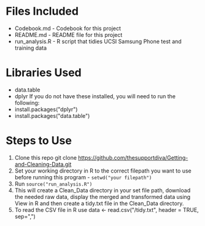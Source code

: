 Files Included
=======================
- Codebook.md - Codebook for this project
- README.md - README file for this project
- run_analysis.R - R script that tidies UCSI Samsung Phone test and training data

Libraries Used
=======================
- data.table
- dplyr
If you do not have these installed, you will need to run the following:
- install.packages("dplyr")
- install.packages("data.table")

Steps to Use
=======================
1. Clone this repo git clone https://github.com/thesupportdiva/Getting-and-Cleaning-Data.git
2. Set your working directory in R to the correct filepath you want to use before running this program - ```setwd("your filepath")```
2. Run ```source("run_analysis.R")```
3. This will create a Clean_Data directory in your set file path, download the needed raw data, display the merged and transformed data using View in R and then create a tidy.txt file in the Clean_Data directory.
4. To read the CSV file in R use data <- read.csv("<filepath>/tidy.txt", header = TRUE, sep=",")
